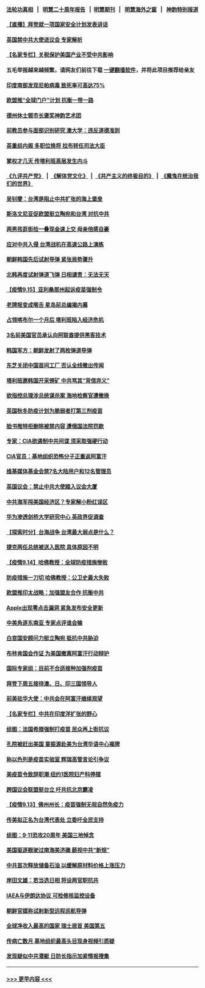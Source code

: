 #### [法轮功真相](https://github.com/gfw-breaker/truth/blob/master/README.md?t=0) &nbsp;&nbsp;|&nbsp;&nbsp; [明慧二十周年报告](https://github.com/gfw-breaker/mh-reports/blob/master/README.md?t=0) &nbsp;&nbsp;|&nbsp;&nbsp;[明慧期刊](https://github.com/gfw-breaker/mh-qikan) &nbsp;&nbsp;|&nbsp;&nbsp; [明慧海外之窗](https://github.com/gfw-breaker/mh-news/blob/master/README.md?t=0) &nbsp;&nbsp;|&nbsp;&nbsp; [神韵特别报道](https://github.com/gfw-breaker/mh-news/blob/master/shenyun.md?t=0)
#### [【直播】拜登就一项国家安全计划发表讲话](../pages/nsc418/n13236910.md?t=09160602) 
#### [英国禁中共大使进议会 专家解析](../pages/nsc418/n13235838.md?t=09160602) 
#### [【名家专栏】关税保护美国产业不受中共影响](../pages/nsc418/n13236146.md?t=09160602) 
#### 五毛举报越来越频繁，请网友们前往下载 [一键翻墙软件](https://github.com/gfw-breaker/ssr-accounts)，并将此项目推荐给亲友
#### [印度南部发现尼帕病毒 致死率可高达75%](../pages/nsc418/n13236848.md?t=09160602) 
#### [欧盟推“全球门户”计划 抗衡一带一路](../pages/nsc418/n13236726.md?t=09160602) 
#### [德州休士顿市长褒奖神韵艺术团](../pages/nsc418/n13236050.md?t=09160602) 
#### [前教员参与面部识别研究 澳大学：违反道德准则](../pages/nsc418/n13236528.md?t=09160602) 
#### [英重组内阁 多职位换将 拉布转任司法大臣](../pages/nsc418/n13236773.md?t=09160602) 
#### [掌权才几天 传塔利班高层发生内斗](../pages/nsc418/n13236627.md?t=09160602) 
#### [《九评共产党》](https://github.com/begood0513/9ping.md/blob/master/README.md) &nbsp;|&nbsp; [《解体党文化》](../../../../jtdwh.md/blob/master/README.md)  &nbsp;|&nbsp; [《共产主义的终极目的》](../../../../gczydzjmd.md/blob/master/README.md) &nbsp;|&nbsp; [《魔鬼在统治我们的世界》](../../../../mgztzwmdsj.md/blob/master/README.md) 
#### [吴钊燮：台湾是阻止中共扩张的海上堡垒](../pages/nsc418/n13236600.md?t=09160602) 
#### [斯洛文尼亚促欧盟挺立陶宛和台湾 对抗中共](../pages/nsc418/n13236467.md?t=09160602) 
#### [两男孩逛街捡一叠现金速上交 母亲倍感自豪](../pages/nsc418/n13235760.md?t=09160602) 
#### [应对中共入侵 台湾战机在高速公路上演练](../pages/nsc418/n13236299.md?t=09160602) 
#### [朝鲜韩国先后试射导弹 紧张局势骤升](../pages/nsc418/n13236363.md?t=09160602) 
#### [北韩再度试射弹道飞弹 日相谴责：无法无天](../pages/nsc418/n13236175.md?t=09160602) 
#### [【疫情9.15】亚利桑那州起诉疫苗强制令](../pages/nsc418/n13235566.md?t=09160602) 
#### [老牌报变成喉舌 星岛前总编揭内幕](../pages/nsc418/n13235456.md?t=09160602) 
#### [占领喀布尔一个月后 塔利班陷入经济危机](../pages/nsc418/n13235623.md?t=09160602) 
#### [3名前美国官员承认向阿联酋提供黑客技术](../pages/nsc418/n13235382.md?t=09160602) 
#### [韩国军方：朝鲜发射了两枚弹道导弹](../pages/nsc418/n13235483.md?t=09160602) 
#### [东芝关闭中国首间工厂 否认全线撤出传闻](../pages/nsc418/n13234658.md?t=09160602) 
#### [塔利班邀韩国开采锂矿 中共骂其“背信弃义”](../pages/nsc418/n13234619.md?t=09160602) 
#### [欲指控总理涉总统谋杀案 海地检察官遭撤换](../pages/nsc418/n13235009.md?t=09160602) 
#### [英国秋冬防疫计划为脆弱者打第三剂疫苗](../pages/nsc418/n13234671.md?t=09160602) 
#### [脸书推特拒删除被禁内容 遭俄国法院罚款](../pages/nsc418/n13234827.md?t=09160602) 
#### [专家：CIA欲遏制中共间谍 须采取强硬行动](../pages/nsc418/n13234648.md?t=09160602) 
#### [CIA官员：基地组织恐怖分子正重返阿富汗](../pages/nsc418/n13234372.md?t=09160602) 
#### [维基媒体基金会禁7名大陆用户和12名管理员](../pages/nsc418/n13234181.md?t=09160602) 
#### [英国议会：禁止中共大使踏入议会大厦](../pages/nsc418/n13234175.md?t=09160602) 
#### [中共海军闯美国经济区？专家解小粉红误区](../pages/nsc418/n13234062.md?t=09160602) 
#### [华为渗透剑桥大学研究中心 英政界促调查](../pages/nsc418/n13233815.md?t=09160602) 
#### [【探索时分】台海战争 台湾最大弱点是什么？](../pages/nsc418/n13231501.md?t=09160602) 
#### [捷克两任总统被送入医院 具体原因不明](../pages/nsc418/n13233765.md?t=09160602) 
#### [【疫情9.14】哈佛教授：全球防疫措施惨败](../pages/nsc418/n13232904.md?t=09160602) 
#### [防疫措施一刀切 哈佛教授：公卫史最大失败](../pages/nsc418/n13233465.md?t=09160602) 
#### [欧盟推印太战略：加强盟友合作 抗衡中共](../pages/nsc418/n13232853.md?t=09160602) 
#### [Apple出现零点击漏洞 紧急发布安全更新](../pages/nsc418/n13232011.md?t=09160602) 
#### [中美角逐东南亚 专家点评谁会输](../pages/nsc418/n13231700.md?t=09160602) 
#### [白宫国安顾问力挺立陶宛 抵抗中共胁迫](../pages/nsc418/n13231756.md?t=09160602) 
#### [布林肯国会作证 为美国撤离阿富汗行动辩护](../pages/nsc418/n13231375.md?t=09160602) 
#### [国际专家组：目前不合适接种加强剂疫苗](../pages/nsc418/n13231191.md?t=09160602) 
#### [拜登下周五接待澳、日、印三国领导人](../pages/nsc418/n13231381.md?t=09160602) 
#### [前美驻华大使：中共会在阿富汗继续观望](../pages/nsc418/n13231112.md?t=09160602) 
#### [【名家专栏】中共在印度洋扩张的野心](../pages/nsc418/n13230240.md?t=09160602) 
#### [组图：法国希腊强制打疫苗 民众再上街抗议](../pages/nsc418/n13230219.md?t=09160602) 
#### [孔院被赶出美国 童振源赴美为台湾华语中心揭牌](../pages/nsc418/n13230375.md?t=09160602) 
#### [称以色列是疫苗实验室 辉瑞高管言论引争议](../pages/nsc418/n13230131.md?t=09160602) 
#### [美疫苗令致辞职潮 纽约1医院妇产科停摆](../pages/nsc418/n13230234.md?t=09160602) 
#### [跨国议会联盟挺台立 吁共抗北京霸凌](../pages/nsc418/n13230156.md?t=09160602) 
#### [【疫情9.13】佛州州长：疫苗强制无视自然免疫力](../pages/nsc418/n13229759.md?t=09160602) 
#### [传美拟正名为台湾代表处 立委吁全民支持](../pages/nsc418/n13230175.md?t=09160602) 
#### [组图：9‧11恐攻20周年 美国三地悼念](../pages/nsc418/n13229866.md?t=09160602) 
#### [美国驱逐舰驶过南海美济礁 藐视中共“新规”](../pages/nsc418/n13227461.md?t=09160602) 
#### [中共首次释放储备石油 以缓解原材料价格上涨压力](../pages/nsc418/n13227436.md?t=09160602) 
#### [岸田文雄：若当选日相 将设两官职抗共](../pages/nsc418/n13229668.md?t=09160602) 
#### [IAEA与伊朗达协议 可检修核监控设备](../pages/nsc418/n13229151.md?t=09160602) 
#### [朝鲜官媒称试射新型远程巡航导弹](../pages/nsc418/n13228955.md?t=09160602) 
#### [全球净收入最高的国家 瑞士居首 美国第五](../pages/nsc418/n13213028.md?t=09160602) 
#### [传病亡数月 基地组织最高头目现身视频引质疑](../pages/nsc418/n13228570.md?t=09160602) 
#### [发现疑似中共潜艇 日防长指示加紧情报搜集](../pages/nsc418/n13228315.md?t=09160602) 

----
#### [ >>> 更早内容 <<< ](../indexes/nsc418-earlier.md)
